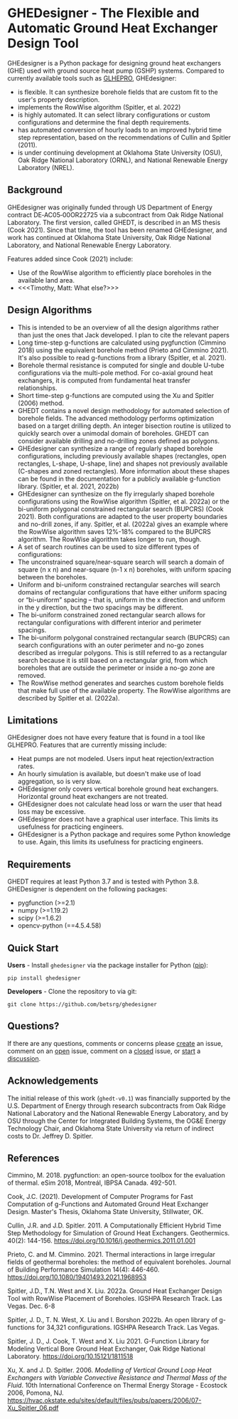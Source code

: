 # GHEDesigner - The Flexible and Automatic Ground Heat Exchanger Design Tool

GHEdesigner is a Python package for designing ground heat exchangers (GHE) used with ground source heat pump (GSHP) systems.  Compared to currently available tools such as [GLHEPRO](https://hvac.okstate.edu/glhepro.html), GHEdesigner:
- is flexible. It can synthesize borehole fields that are custom fit to  the user's property description.
- implements the RowWise algorithm (Spitler, et al. 2022)
- is highly automated.  It can select library configurations or custom configurations and determine the final depth requirements.
- has automated conversion of hourly loads to an improved hybrid time step representation, based on the recommendations of Cullin and Spitler (2011).
- is under continuing development at Oklahoma State University (OSU), Oak Ridge National Laboratory (ORNL), and National Renewable Energy Laboratory (NREL).

## Background
GHEdesigner was originally funded through US Department of Energy contract DE‐AC05‐00OR22725 via a subcontract from Oak Ridge National Laboratory.  The first version, called GHEDT, is described in an MS thesis (Cook 2021).   Since that time, the tool has been renamed GHEdesigner, and work has continued at Oklahoma State University, Oak Ridge National Laboratory, and National Renewable Energy Laboratory.

Features added since Cook (2021) include:
- Use of the RowWise algorithm to efficiently place boreholes in the available land area.
- <<<Timothy, Matt: What else?>>>

## Design Algorithms

- This is intended to be an overview of all the design algorithms rather than just the ones that Jack developed.   I plan to cite the relevant papers
- Long time-step g-functions are calculated using pygfunction (Cimmino 2018) using the equivalent borehole method (Prieto and Cimmino 2021).  It's also possible to read g-functions from a library (Spitler, et al. 2021).
- Borehole thermal resistance is computed for single and   double U-tube configurations via the multi-pole method.  For co-axial ground heat exchangers, it is computed from fundamental heat transfer relationships.
- Short time-step g-functions are computed using the Xu and Spitler (2006) method.
- GHEDT contains a novel design methodology for automated selection of borehole fields. The advanced methodology performs optimization based on a target drilling depth. An integer bisection routine is utilized to quickly search over a unimodal domain of boreholes. GHEDT can consider available drilling and no-drilling zones defined as polygons.
- GHEdesigner can synthesize a range of regularly shaped borehole configurations, including previously available shapes (rectangles, open rectangles, L-shape, U-shape, line) and shapes not previously available (C-shapes and zoned rectangles).  More information about these shapes can be found in the documentation for a publicly available g-function library. (Spitler, et al. 2021, 2022b)
- GHEdesigner can synthesize on the fly irregularly shaped borehole configurations using the RowWise algorithm (Spitler, et al. 2022a) or the  bi-uniform polygonal constrained rectangular search (BUPCRS) (Cook 2021).  Both configurations are adapted to the user property boundaries and no-drill zones, if any. Spitler, et al. (2022a) gives an example where the RowWise algorithm saves 12%-18% compared to the BUPCRS algorithm.  The RowWise algorithm takes longer to run, though.
- A set of search routines can be used to size different types of configurations:
- The unconstrained square/near-square search will search a domain of square (n x n) and near-square (n-1 x n) boreholes, with uniform spacing between the boreholes.
- Uniform and bi-uniform constrained rectangular searches will search domains of rectangular configurations that have either uniform spacing or “bi-uniform” spacing – that is, uniform in the x direction and uniform in the y direction, but the two spacings may be different.
- The bi-uniform constrained zoned rectangular search allows for rectangular configurations with different interior and perimeter spacings.
- The bi-uniform polygonal constrained rectangular search (BUPCRS) can search configurations with an outer perimeter and no-go zones described as irregular polygons. This is still referred to as a rectangular search because it is still based on a rectangular grid, from which boreholes that are outside the perimeter or inside a no-go zone are removed.
- The RowWise method generates and searches custom borehole fields that make full use of the available property.  The RowWise algorithms are described by Spitler et al. (2022a).

## Limitations
GHEdesigner does not have every feature that is found in a tool like GLHEPRO.  Features that are currently missing include:
- Heat pumps are not modeled.  Users input heat rejection/extraction rates.
- An hourly simulation is available, but doesn't make use of load aggregation, so is very slow.
- GHEdesigner only covers vertical borehole ground heat exchangers.  Horizontal ground heat exchangers are not treated.
- GHEdesigner does not calculate head loss or warn the user that head loss may be excessive.
- GHEdesigner does not have a graphical user interface.  This limits its usefulness for practicing engineers.
- GHEdesigner is a Python package and requires some Python knowledge to use.  Again, this limits its usefulness for practicing engineers.

## Requirements

GHEDT requires at least Python 3.7 and is tested with Python 3.8. GHEDesigner is dependent on the following packages:

- pygfunction (>=2.1)
- numpy (>=1.19.2)
- scipy (>=1.6.2)
- opencv-python (==4.5.4.58)

## Quick Start

**Users** - Install `ghedesigner` via the package installer for Python ([pip][#pip]):
```angular2html
pip install ghedesigner
```

**Developers** - Clone the repository to via git:
```angular2html
git clone https://github.com/betsrg/ghedesigner
```

## Questions?

If there are any questions, comments or concerns please [create][#create] an issue, comment on an [open][#issue] issue, comment on a [closed][#closed] issue, or [start][#start] a [discussion][#discussion].

## Acknowledgements
The initial release of this work (`ghedt-v0.1`) was financially supported by the U.S. Department of Energy through research subcontracts from Oak Ridge National Laboratory and the National Renewable Energy Laboratory, and by OSU through the Center for Integrated Building Systems, the OG&E Energy Technology Chair, and Oklahoma State University via return of indirect costs to Dr. Jeffrey D. Spitler.

## References
Cimmino, M. 2018. pygfunction: an open-source toolbox for the evaluation of thermal. eSim 2018, Montreál, IBPSA Canada. 492-501.

Cook, J.C. (2021). Development of Computer Programs for Fast Computation of g-Functions and Automated Ground Heat Exchanger Design. Master's Thesis, Oklahoma State University, Stillwater, OK.

Cullin, J.R. and J.D. Spitler. 2011. A Computationally Efficient Hybrid Time Step Methodology for Simulation of Ground Heat Exchangers. Geothermics. 40(2): 144-156. https://doi.org/10.1016/j.geothermics.2011.01.001

Prieto, C. and M. Cimmino. 2021. Thermal interactions in large irregular fields of geothermal boreholes: the method of equivalent boreholes. Journal of Building Performance Simulation 14(4): 446-460. https://doi.org/10.1080/19401493.2021.1968953

Spitler, J.D., T.N. West and X. Liu. 2022a. Ground Heat Exchanger Design Tool with RowWise Placement of Boreholes. IGSHPA Research Track. Las Vegas. Dec. 6-8

Spitler, J. D., T. N. West, X. Liu and I. Borshon 2022b. An open library of g-functions for 34,321 configurations. IGSHPA Research Track. Las Vegas.

Spitler, J. D., J. Cook, T. West and X. Liu 2021. G-Function Library for Modeling Vertical Bore Ground Heat Exchanger, Oak Ridge National Laboratory. https://doi.org/10.15121/1811518

Xu, X. and J. D. Spitler. 2006. _Modelling of Vertical Ground Loop Heat Exchangers with Variable Convective Resistance and Thermal Mass of the Fluid_. 10th International Conference on Thermal Energy Storage - Ecostock 2006, Pomona, NJ. https://hvac.okstate.edu/sites/default/files/pubs/papers/2006/07-Xu_Spitler_06.pdf

[#pygfunction]: https://github.com/MassimoCimmino/pygfunction
[#pip]: https://pip.pypa.io/en/latest/
[#create]: https://github.com/betsrg/ghedesigner/issues/new
[#issue]: https://github.com/betsrg/ghedesigner/issues
[#closed]: https://github.com/betsrg/ghedesigner/issues?q=is%3Aissue+is%3Aclosed
[#start]: https://github.com/betsrg/ghedesigner/discussions/new
[#discussion]: https://github.com/betsrg/ghedesigner/discussions

